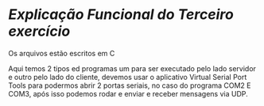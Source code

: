 # _Explicação Funcional do Terceiro exercício_

Os arquivos estão escritos em C


Aqui temos 2 tipos ed programas um para ser executado pelo lado servidor e outro pelo lado do cliente, devemos usar o aplicativo Virtual Serial Port Tools para podermos
abrir 2 portas seriais, no caso do programa COM2 E COM3, após isso podemos rodar e enviar e receber mensagens via UDP.
